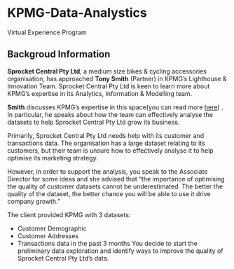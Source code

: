 # KPMG-Data-Analystics
Virtual Experience Program

## Backgroud Information

**Sprocket Central Pty Ltd**, a medium size bikes & cycling accessories organisation, has approached __Tony Smith__ (Partner) in KPMG’s Lighthouse & Innovation Team. Sprocket Central Pty Ltd  is keen to learn more about KPMG’s expertise in its Analytics, Information & Modelling team. 

**Smith** discusses KPMG’s expertise in this space(you can read more [here](https://home.kpmg/au/en/home/services/advisory/management-consulting/digital/data-analytics-modelling.html)) . In particular, he speaks about how the team can effectively analyse the datasets to help Sprocket Central Pty Ltd grow its business.

Primarily, Sprocket Central Pty Ltd needs help with its customer and transactions data. The organisation has a large dataset relating to its customers, but their team is unsure how to effectively analyse it to help optimise its marketing strategy. 

However, in order to support the analysis, you speak to the Associate Director for some ideas and she advised that “the importance of optimising the quality of customer datasets cannot be underestimated. The better the quality of the dataset, the better chance you will be able to use it drive company growth.”

The client provided KPMG with 3 datasets:

* Customer Demographic 
* Customer Addresses
* Transactions data in the past 3 months
You decide to start the preliminary data exploration and identify ways to improve the quality of Sprocket Central Pty Ltd’s data.
